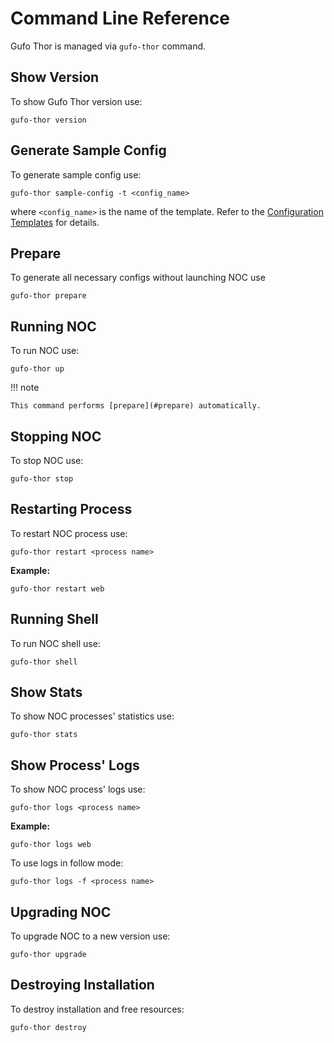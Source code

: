 # Command Line Reference

Gufo Thor is managed via `gufo-thor` command.

## Show Version

To show Gufo Thor version use:
```
gufo-thor version
```

## Generate Sample Config

To generate sample config use:

```
gufo-thor sample-config -t <config_name>
```

where `<config_name>` is the name of the template.
Refer to the [Configuration Templates](templates.md) for details.

## Prepare

To generate all necessary configs without launching NOC use

```
gufo-thor prepare
```

## Running NOC

To run NOC use:

```
gufo-thor up
```

!!! note

    This command performs [prepare](#prepare) automatically.

## Stopping NOC

To stop NOC use:

```
gufo-thor stop
```

## Restarting Process

To restart NOC process use:

```
gufo-thor restart <process name>
```

**Example:**

```
gufo-thor restart web
```

## Running Shell

To run NOC shell use:

```
gufo-thor shell
```

## Show Stats

To show NOC processes' statistics use:

```
gufo-thor stats
```

## Show Process' Logs

To show NOC process' logs use:

```
gufo-thor logs <process name>
```

**Example:**

```
gufo-thor logs web
```

To use logs in follow mode:

```
gufo-thor logs -f <process name>
```

## Upgrading NOC

To upgrade NOC to a new version use:

```
gufo-thor upgrade
```

## Destroying Installation

To destroy installation and free resources:

```
gufo-thor destroy
```